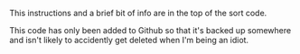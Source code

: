 This instructions and a brief bit of info are in the top of the sort code.

This code has only been added to Github so that it's backed up somewhere and isn't likely to accidently get deleted when I'm being an idiot.
